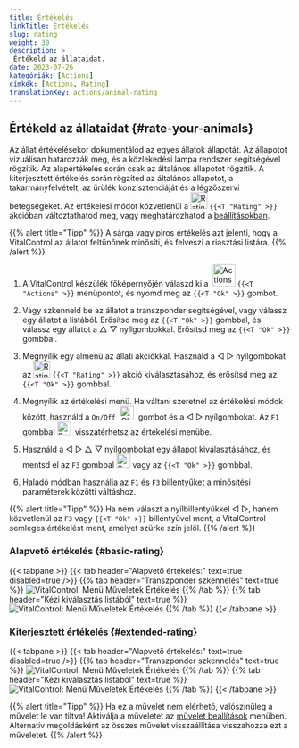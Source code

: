 ```yaml
---
title: Értékelés
linkTitle: Értékelés
slug: rating
weight: 30
description: >
 Értékeld az állataidat.
date: 2023-07-26
kategóriák: [Actions]
címkék: [Actions, Rating]
translationKey: actions/animal-rating
---
```


## Értékeld az állataidat {#rate-your-animals}

Az állat értékelésekor dokumentálod az egyes állatok állapotát. Az állapotot vizuálisan határozzák meg, és a közlekedési lámpa rendszer segítségével rögzítik. Az alapértékelés során csak az általános állapotot rögzítik. A kiterjesztett értékelés során rögzíted az általános állapotot, a takarmányfelvételt, az ürülék konzisztenciáját és a légzőszervi betegségeket. Az értékelési módot közvetlenül a <img src="/icons/actions/rating.svg" width="30" align="bottom" alt="Rating" /> `{{<T "Rating" >}}` akcióban változtathatod meg, vagy meghatározhatod a [beállításokban](../../settings/data-acquisition/#mode-of-animal-rating).

{{% alert title="Tipp" %}}
A sárga vagy piros értékelés azt jelenti, hogy a VitalControl az állatot feltűnőnek minősíti, és felveszi a riasztási listára.
{{% /alert %}}

1. A VitalControl készülék főképernyőjén válaszd ki a &nbsp;<img src="/icons/actions.svg" width="40" align="bottom" alt="Actions" /> `{{<T "Actions" >}}` menüpontot, és nyomd meg az `{{<T "Ok" >}}` gombot.

2. Vagy szkenneld be az állatot a transzponder segítségével, vagy válassz egy állatot a listából. Erősítsd meg az `{{<T "Ok" >}}` gombbal, és válassz egy állatot a △ ▽ nyílgombokkal. Erősítsd meg az `{{<T "Ok" >}}` gombbal.

3. Megnyílik egy almenü az állati akciókkal. Használd a ◁ ▷ nyílgombokat az <img src="/icons/actions/rating.svg" width="30" align="bottom" alt="Rating" /> `{{<T "Rating" >}}` akció kiválasztásához, és erősítsd meg az `{{<T "Ok" >}}` gombbal.

4. Megnyílik az értékelési menü. Ha váltani szeretnél az értékelési módok között, használd a `On/Off` &nbsp;<img src="/icons/gear.svg" width="25" align="bottom" alt="Chain-of-actions" />&nbsp; gombot és a ◁ ▷ nyílgombokat. Az `F1` gombbal <img src="/icons/footer/exit.svg" width="24" align="bottom" alt="Back" />&nbsp; visszatérhetsz az értékelési menübe.

5. Használd a ◁ ▷ △ ▽ nyílgombokat egy állapot kiválasztásához, és mentsd el az `F3` gombbal <img src="/icons/footer/save.svg" width="25" align="bottom" alt="Save" /> vagy az `{{<T "Ok" >}}` gombbal.

6. Haladó módban használja az `F1` és `F3` billentyűket a minősítési paraméterek közötti váltáshoz.

{{% alert title="Tipp" %}}
Ha nem választ a nyílbillentyűkkel ◁ ▷, hanem közvetlenül az `F3` vagy `{{<T "Ok" >}}` billentyűvel ment, a VitalControl semleges értékelést ment, amelyet szürke szín jelöl.
{{% /alert %}}

### Alapvető értékelés {#basic-rating}

{{< tabpane >}}
{{< tab header="Alapvető értékelés:" text=true disabled=true />}}
{{% tab header="Transzponder szkennelés" text=true %}}
![VitalControl: Menü Műveletek Értékelés](../images/basicrating-scan.png "Alapvető értékelés")
{{% /tab %}}
{{% tab header="Kézi kiválasztás listából" text=true %}}
![VitalControl: Menü Műveletek Értékelés](../images/basicrating.png "Alapvető értékelés")
{{% /tab %}}
{{< /tabpane >}}

### Kiterjesztett értékelés {#extended-rating}

{{< tabpane >}}
{{< tab header="Alapvető értékelés:" text=true disabled=true />}}
{{% tab header="Transzponder szkennelés" text=true %}}
![VitalControl: Menü Műveletek Értékelés](../images/extendedrating-scan.png "Kiterjesztett értékelés")
{{% /tab %}}
{{% tab header="Kézi kiválasztás listából" text=true %}}
![VitalControl: Menü Műveletek Értékelés](../images/extendedrating.png "Kiterjesztett értékelés")
{{% /tab %}}
{{< /tabpane >}}

{{% alert title="Tipp" %}}
Ha ez a művelet nem elérhető, valószínűleg a művelet le van tiltva! Aktiválja a műveletet az [művelet beállítások](../setting/) menüben. Alternatív megoldásként az összes művelet visszaállítása visszahozza ezt a műveletet.
{{% /alert %}}
